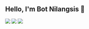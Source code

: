 ## Hello, I'm Bot Nilangsis 🧛

<div>
<img src="https://github-readme-stats.vercel.app/api?username=NILANGSIS-TEAM&show_icons=true">
<img src="https://github-readme-stats.vercel.app/api/top-langs/?username=NILANGSIS-TEAM&hide=java,html,css&langs_count=6">
<img src="https://github-readme-stats.vercel.app/api/wakatime?username=NILANGSIS-TEAM&langs_count=5">
</div>
